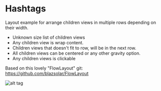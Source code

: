 # Hashtags
Layout example for arrange children views in multiple rows depending on their width.

* Unknown size list of children views
* Any children view is wrap content.
* Children views that doesn't fit to row, will be in the next row.
* All children views can be centered or any other gravity option.
* Any children views is clickable

Based on this lovely "FlowLayout" git: https://github.com/blazsolar/FlowLayout

![alt tag](https://cloud.githubusercontent.com/assets/4125349/11828874/f5962cf8-a3a0-11e5-854f-72f2632d8299.png)
